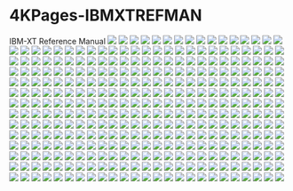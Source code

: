 # 4KPages-IBMXTREFMAN
IBM-XT Reference Manual
![](https://github.com/KilianKegel/4KPages-IBMXTREFMAN/blob/main/images/IBMXTREFMAN.jpg) 
![](https://github.com/KilianKegel/4KPages-IBMXTREFMAN/blob/main/images/IBMXTREFMAN_001.jpg) 
![](https://github.com/KilianKegel/4KPages-IBMXTREFMAN/blob/main/images/IBMXTREFMAN_002.jpg) 
![](https://github.com/KilianKegel/4KPages-IBMXTREFMAN/blob/main/images/IBMXTREFMAN_003.jpg) 
![](https://github.com/KilianKegel/4KPages-IBMXTREFMAN/blob/main/images/IBMXTREFMAN_004.jpg) 
![](https://github.com/KilianKegel/4KPages-IBMXTREFMAN/blob/main/images/IBMXTREFMAN_005.jpg) 
![](https://github.com/KilianKegel/4KPages-IBMXTREFMAN/blob/main/images/IBMXTREFMAN_006.jpg) 
![](https://github.com/KilianKegel/4KPages-IBMXTREFMAN/blob/main/images/IBMXTREFMAN_007.jpg) 
![](https://github.com/KilianKegel/4KPages-IBMXTREFMAN/blob/main/images/IBMXTREFMAN_008.jpg) 
![](https://github.com/KilianKegel/4KPages-IBMXTREFMAN/blob/main/images/IBMXTREFMAN_009.jpg) 
![](https://github.com/KilianKegel/4KPages-IBMXTREFMAN/blob/main/images/IBMXTREFMAN_010.jpg) 
![](https://github.com/KilianKegel/4KPages-IBMXTREFMAN/blob/main/images/IBMXTREFMAN_011.jpg) 
![](https://github.com/KilianKegel/4KPages-IBMXTREFMAN/blob/main/images/IBMXTREFMAN_012.jpg) 
![](https://github.com/KilianKegel/4KPages-IBMXTREFMAN/blob/main/images/IBMXTREFMAN_013.jpg) 
![](https://github.com/KilianKegel/4KPages-IBMXTREFMAN/blob/main/images/IBMXTREFMAN_014.jpg) 
![](https://github.com/KilianKegel/4KPages-IBMXTREFMAN/blob/main/images/IBMXTREFMAN_015.jpg) 
![](https://github.com/KilianKegel/4KPages-IBMXTREFMAN/blob/main/images/IBMXTREFMAN_016.jpg) 
![](https://github.com/KilianKegel/4KPages-IBMXTREFMAN/blob/main/images/IBMXTREFMAN_017.jpg) 
![](https://github.com/KilianKegel/4KPages-IBMXTREFMAN/blob/main/images/IBMXTREFMAN_018.jpg) 
![](https://github.com/KilianKegel/4KPages-IBMXTREFMAN/blob/main/images/IBMXTREFMAN_019.jpg) 
![](https://github.com/KilianKegel/4KPages-IBMXTREFMAN/blob/main/images/IBMXTREFMAN_020.jpg) 
![](https://github.com/KilianKegel/4KPages-IBMXTREFMAN/blob/main/images/IBMXTREFMAN_021.jpg) 
![](https://github.com/KilianKegel/4KPages-IBMXTREFMAN/blob/main/images/IBMXTREFMAN_022.jpg) 
![](https://github.com/KilianKegel/4KPages-IBMXTREFMAN/blob/main/images/IBMXTREFMAN_023.jpg) 
![](https://github.com/KilianKegel/4KPages-IBMXTREFMAN/blob/main/images/IBMXTREFMAN_024.jpg) 
![](https://github.com/KilianKegel/4KPages-IBMXTREFMAN/blob/main/images/IBMXTREFMAN_025.jpg) 
![](https://github.com/KilianKegel/4KPages-IBMXTREFMAN/blob/main/images/IBMXTREFMAN_026.jpg) 
![](https://github.com/KilianKegel/4KPages-IBMXTREFMAN/blob/main/images/IBMXTREFMAN_027.jpg) 
![](https://github.com/KilianKegel/4KPages-IBMXTREFMAN/blob/main/images/IBMXTREFMAN_028.jpg) 
![](https://github.com/KilianKegel/4KPages-IBMXTREFMAN/blob/main/images/IBMXTREFMAN_029.jpg) 
![](https://github.com/KilianKegel/4KPages-IBMXTREFMAN/blob/main/images/IBMXTREFMAN_030.jpg) 
![](https://github.com/KilianKegel/4KPages-IBMXTREFMAN/blob/main/images/IBMXTREFMAN_031.jpg) 
![](https://github.com/KilianKegel/4KPages-IBMXTREFMAN/blob/main/images/IBMXTREFMAN_032.jpg) 
![](https://github.com/KilianKegel/4KPages-IBMXTREFMAN/blob/main/images/IBMXTREFMAN_033.jpg) 
![](https://github.com/KilianKegel/4KPages-IBMXTREFMAN/blob/main/images/IBMXTREFMAN_034.jpg) 
![](https://github.com/KilianKegel/4KPages-IBMXTREFMAN/blob/main/images/IBMXTREFMAN_035.jpg) 
![](https://github.com/KilianKegel/4KPages-IBMXTREFMAN/blob/main/images/IBMXTREFMAN_036.jpg) 
![](https://github.com/KilianKegel/4KPages-IBMXTREFMAN/blob/main/images/IBMXTREFMAN_037.jpg) 
![](https://github.com/KilianKegel/4KPages-IBMXTREFMAN/blob/main/images/IBMXTREFMAN_038.jpg) 
![](https://github.com/KilianKegel/4KPages-IBMXTREFMAN/blob/main/images/IBMXTREFMAN_039.jpg) 
![](https://github.com/KilianKegel/4KPages-IBMXTREFMAN/blob/main/images/IBMXTREFMAN_040.jpg) 
![](https://github.com/KilianKegel/4KPages-IBMXTREFMAN/blob/main/images/IBMXTREFMAN_041.jpg) 
![](https://github.com/KilianKegel/4KPages-IBMXTREFMAN/blob/main/images/IBMXTREFMAN_042.jpg) 
![](https://github.com/KilianKegel/4KPages-IBMXTREFMAN/blob/main/images/IBMXTREFMAN_043.jpg) 
![](https://github.com/KilianKegel/4KPages-IBMXTREFMAN/blob/main/images/IBMXTREFMAN_044.jpg) 
![](https://github.com/KilianKegel/4KPages-IBMXTREFMAN/blob/main/images/IBMXTREFMAN_045.jpg) 
![](https://github.com/KilianKegel/4KPages-IBMXTREFMAN/blob/main/images/IBMXTREFMAN_046.jpg) 
![](https://github.com/KilianKegel/4KPages-IBMXTREFMAN/blob/main/images/IBMXTREFMAN_047.jpg) 
![](https://github.com/KilianKegel/4KPages-IBMXTREFMAN/blob/main/images/IBMXTREFMAN_048.jpg) 
![](https://github.com/KilianKegel/4KPages-IBMXTREFMAN/blob/main/images/IBMXTREFMAN_049.jpg) 
![](https://github.com/KilianKegel/4KPages-IBMXTREFMAN/blob/main/images/IBMXTREFMAN_050.jpg) 
![](https://github.com/KilianKegel/4KPages-IBMXTREFMAN/blob/main/images/IBMXTREFMAN_051.jpg) 
![](https://github.com/KilianKegel/4KPages-IBMXTREFMAN/blob/main/images/IBMXTREFMAN_052.jpg) 
![](https://github.com/KilianKegel/4KPages-IBMXTREFMAN/blob/main/images/IBMXTREFMAN_053.jpg) 
![](https://github.com/KilianKegel/4KPages-IBMXTREFMAN/blob/main/images/IBMXTREFMAN_054.jpg) 
![](https://github.com/KilianKegel/4KPages-IBMXTREFMAN/blob/main/images/IBMXTREFMAN_055.jpg) 
![](https://github.com/KilianKegel/4KPages-IBMXTREFMAN/blob/main/images/IBMXTREFMAN_056.jpg) 
![](https://github.com/KilianKegel/4KPages-IBMXTREFMAN/blob/main/images/IBMXTREFMAN_057.jpg) 
![](https://github.com/KilianKegel/4KPages-IBMXTREFMAN/blob/main/images/IBMXTREFMAN_058.jpg) 
![](https://github.com/KilianKegel/4KPages-IBMXTREFMAN/blob/main/images/IBMXTREFMAN_059.jpg) 
![](https://github.com/KilianKegel/4KPages-IBMXTREFMAN/blob/main/images/IBMXTREFMAN_060.jpg) 
![](https://github.com/KilianKegel/4KPages-IBMXTREFMAN/blob/main/images/IBMXTREFMAN_061.jpg) 
![](https://github.com/KilianKegel/4KPages-IBMXTREFMAN/blob/main/images/IBMXTREFMAN_062.jpg) 
![](https://github.com/KilianKegel/4KPages-IBMXTREFMAN/blob/main/images/IBMXTREFMAN_063.jpg) 
![](https://github.com/KilianKegel/4KPages-IBMXTREFMAN/blob/main/images/IBMXTREFMAN_064.jpg) 
![](https://github.com/KilianKegel/4KPages-IBMXTREFMAN/blob/main/images/IBMXTREFMAN_065.jpg) 
![](https://github.com/KilianKegel/4KPages-IBMXTREFMAN/blob/main/images/IBMXTREFMAN_066.jpg) 
![](https://github.com/KilianKegel/4KPages-IBMXTREFMAN/blob/main/images/IBMXTREFMAN_067.jpg) 
![](https://github.com/KilianKegel/4KPages-IBMXTREFMAN/blob/main/images/IBMXTREFMAN_068.jpg) 
![](https://github.com/KilianKegel/4KPages-IBMXTREFMAN/blob/main/images/IBMXTREFMAN_069.jpg) 
![](https://github.com/KilianKegel/4KPages-IBMXTREFMAN/blob/main/images/IBMXTREFMAN_070.jpg) 
![](https://github.com/KilianKegel/4KPages-IBMXTREFMAN/blob/main/images/IBMXTREFMAN_071.jpg) 
![](https://github.com/KilianKegel/4KPages-IBMXTREFMAN/blob/main/images/IBMXTREFMAN_072.jpg) 
![](https://github.com/KilianKegel/4KPages-IBMXTREFMAN/blob/main/images/IBMXTREFMAN_073.jpg) 
![](https://github.com/KilianKegel/4KPages-IBMXTREFMAN/blob/main/images/IBMXTREFMAN_074.jpg) 
![](https://github.com/KilianKegel/4KPages-IBMXTREFMAN/blob/main/images/IBMXTREFMAN_075.jpg) 
![](https://github.com/KilianKegel/4KPages-IBMXTREFMAN/blob/main/images/IBMXTREFMAN_076.jpg) 
![](https://github.com/KilianKegel/4KPages-IBMXTREFMAN/blob/main/images/IBMXTREFMAN_077.jpg) 
![](https://github.com/KilianKegel/4KPages-IBMXTREFMAN/blob/main/images/IBMXTREFMAN_078.jpg) 
![](https://github.com/KilianKegel/4KPages-IBMXTREFMAN/blob/main/images/IBMXTREFMAN_079.jpg) 
![](https://github.com/KilianKegel/4KPages-IBMXTREFMAN/blob/main/images/IBMXTREFMAN_080.jpg) 
![](https://github.com/KilianKegel/4KPages-IBMXTREFMAN/blob/main/images/IBMXTREFMAN_081.jpg) 
![](https://github.com/KilianKegel/4KPages-IBMXTREFMAN/blob/main/images/IBMXTREFMAN_082.jpg) 
![](https://github.com/KilianKegel/4KPages-IBMXTREFMAN/blob/main/images/IBMXTREFMAN_083.jpg) 
![](https://github.com/KilianKegel/4KPages-IBMXTREFMAN/blob/main/images/IBMXTREFMAN_084.jpg) 
![](https://github.com/KilianKegel/4KPages-IBMXTREFMAN/blob/main/images/IBMXTREFMAN_085.jpg) 
![](https://github.com/KilianKegel/4KPages-IBMXTREFMAN/blob/main/images/IBMXTREFMAN_086.jpg) 
![](https://github.com/KilianKegel/4KPages-IBMXTREFMAN/blob/main/images/IBMXTREFMAN_087.jpg) 
![](https://github.com/KilianKegel/4KPages-IBMXTREFMAN/blob/main/images/IBMXTREFMAN_088.jpg) 
![](https://github.com/KilianKegel/4KPages-IBMXTREFMAN/blob/main/images/IBMXTREFMAN_089.jpg) 
![](https://github.com/KilianKegel/4KPages-IBMXTREFMAN/blob/main/images/IBMXTREFMAN_090.jpg) 
![](https://github.com/KilianKegel/4KPages-IBMXTREFMAN/blob/main/images/IBMXTREFMAN_091.jpg) 
![](https://github.com/KilianKegel/4KPages-IBMXTREFMAN/blob/main/images/IBMXTREFMAN_092.jpg) 
![](https://github.com/KilianKegel/4KPages-IBMXTREFMAN/blob/main/images/IBMXTREFMAN_093.jpg) 
![](https://github.com/KilianKegel/4KPages-IBMXTREFMAN/blob/main/images/IBMXTREFMAN_094.jpg) 
![](https://github.com/KilianKegel/4KPages-IBMXTREFMAN/blob/main/images/IBMXTREFMAN_095.jpg) 
![](https://github.com/KilianKegel/4KPages-IBMXTREFMAN/blob/main/images/IBMXTREFMAN_096.jpg) 
![](https://github.com/KilianKegel/4KPages-IBMXTREFMAN/blob/main/images/IBMXTREFMAN_097.jpg) 
![](https://github.com/KilianKegel/4KPages-IBMXTREFMAN/blob/main/images/IBMXTREFMAN_098.jpg) 
![](https://github.com/KilianKegel/4KPages-IBMXTREFMAN/blob/main/images/IBMXTREFMAN_099.jpg) 
![](https://github.com/KilianKegel/4KPages-IBMXTREFMAN/blob/main/images/IBMXTREFMAN_100.jpg) 
![](https://github.com/KilianKegel/4KPages-IBMXTREFMAN/blob/main/images/IBMXTREFMAN_101.jpg) 
![](https://github.com/KilianKegel/4KPages-IBMXTREFMAN/blob/main/images/IBMXTREFMAN_102.jpg) 
![](https://github.com/KilianKegel/4KPages-IBMXTREFMAN/blob/main/images/IBMXTREFMAN_103.jpg) 
![](https://github.com/KilianKegel/4KPages-IBMXTREFMAN/blob/main/images/IBMXTREFMAN_104.jpg) 
![](https://github.com/KilianKegel/4KPages-IBMXTREFMAN/blob/main/images/IBMXTREFMAN_105.jpg) 
![](https://github.com/KilianKegel/4KPages-IBMXTREFMAN/blob/main/images/IBMXTREFMAN_106.jpg) 
![](https://github.com/KilianKegel/4KPages-IBMXTREFMAN/blob/main/images/IBMXTREFMAN_107.jpg) 
![](https://github.com/KilianKegel/4KPages-IBMXTREFMAN/blob/main/images/IBMXTREFMAN_108.jpg) 
![](https://github.com/KilianKegel/4KPages-IBMXTREFMAN/blob/main/images/IBMXTREFMAN_109.jpg) 
![](https://github.com/KilianKegel/4KPages-IBMXTREFMAN/blob/main/images/IBMXTREFMAN_110.jpg) 
![](https://github.com/KilianKegel/4KPages-IBMXTREFMAN/blob/main/images/IBMXTREFMAN_111.jpg) 
![](https://github.com/KilianKegel/4KPages-IBMXTREFMAN/blob/main/images/IBMXTREFMAN_112.jpg) 
![](https://github.com/KilianKegel/4KPages-IBMXTREFMAN/blob/main/images/IBMXTREFMAN_113.jpg) 
![](https://github.com/KilianKegel/4KPages-IBMXTREFMAN/blob/main/images/IBMXTREFMAN_114.jpg) 
![](https://github.com/KilianKegel/4KPages-IBMXTREFMAN/blob/main/images/IBMXTREFMAN_115.jpg) 
![](https://github.com/KilianKegel/4KPages-IBMXTREFMAN/blob/main/images/IBMXTREFMAN_116.jpg) 
![](https://github.com/KilianKegel/4KPages-IBMXTREFMAN/blob/main/images/IBMXTREFMAN_117.jpg) 
![](https://github.com/KilianKegel/4KPages-IBMXTREFMAN/blob/main/images/IBMXTREFMAN_118.jpg) 
![](https://github.com/KilianKegel/4KPages-IBMXTREFMAN/blob/main/images/IBMXTREFMAN_119.jpg) 
![](https://github.com/KilianKegel/4KPages-IBMXTREFMAN/blob/main/images/IBMXTREFMAN_120.jpg) 
![](https://github.com/KilianKegel/4KPages-IBMXTREFMAN/blob/main/images/IBMXTREFMAN_121.jpg) 
![](https://github.com/KilianKegel/4KPages-IBMXTREFMAN/blob/main/images/IBMXTREFMAN_122.jpg) 
![](https://github.com/KilianKegel/4KPages-IBMXTREFMAN/blob/main/images/IBMXTREFMAN_123.jpg) 
![](https://github.com/KilianKegel/4KPages-IBMXTREFMAN/blob/main/images/IBMXTREFMAN_124.jpg) 
![](https://github.com/KilianKegel/4KPages-IBMXTREFMAN/blob/main/images/IBMXTREFMAN_125.jpg) 
![](https://github.com/KilianKegel/4KPages-IBMXTREFMAN/blob/main/images/IBMXTREFMAN_126.jpg) 
![](https://github.com/KilianKegel/4KPages-IBMXTREFMAN/blob/main/images/IBMXTREFMAN_127.jpg) 
![](https://github.com/KilianKegel/4KPages-IBMXTREFMAN/blob/main/images/IBMXTREFMAN_128.jpg) 
![](https://github.com/KilianKegel/4KPages-IBMXTREFMAN/blob/main/images/IBMXTREFMAN_129.jpg) 
![](https://github.com/KilianKegel/4KPages-IBMXTREFMAN/blob/main/images/IBMXTREFMAN_130.jpg) 
![](https://github.com/KilianKegel/4KPages-IBMXTREFMAN/blob/main/images/IBMXTREFMAN_131.jpg) 
![](https://github.com/KilianKegel/4KPages-IBMXTREFMAN/blob/main/images/IBMXTREFMAN_132.jpg) 
![](https://github.com/KilianKegel/4KPages-IBMXTREFMAN/blob/main/images/IBMXTREFMAN_133.jpg) 
![](https://github.com/KilianKegel/4KPages-IBMXTREFMAN/blob/main/images/IBMXTREFMAN_134.jpg) 
![](https://github.com/KilianKegel/4KPages-IBMXTREFMAN/blob/main/images/IBMXTREFMAN_135.jpg) 
![](https://github.com/KilianKegel/4KPages-IBMXTREFMAN/blob/main/images/IBMXTREFMAN_136.jpg) 
![](https://github.com/KilianKegel/4KPages-IBMXTREFMAN/blob/main/images/IBMXTREFMAN_137.jpg) 
![](https://github.com/KilianKegel/4KPages-IBMXTREFMAN/blob/main/images/IBMXTREFMAN_138.jpg) 
![](https://github.com/KilianKegel/4KPages-IBMXTREFMAN/blob/main/images/IBMXTREFMAN_139.jpg) 
![](https://github.com/KilianKegel/4KPages-IBMXTREFMAN/blob/main/images/IBMXTREFMAN_140.jpg) 
![](https://github.com/KilianKegel/4KPages-IBMXTREFMAN/blob/main/images/IBMXTREFMAN_141.jpg) 
![](https://github.com/KilianKegel/4KPages-IBMXTREFMAN/blob/main/images/IBMXTREFMAN_142.jpg) 
![](https://github.com/KilianKegel/4KPages-IBMXTREFMAN/blob/main/images/IBMXTREFMAN_143.jpg) 
![](https://github.com/KilianKegel/4KPages-IBMXTREFMAN/blob/main/images/IBMXTREFMAN_144.jpg) 
![](https://github.com/KilianKegel/4KPages-IBMXTREFMAN/blob/main/images/IBMXTREFMAN_145.jpg) 
![](https://github.com/KilianKegel/4KPages-IBMXTREFMAN/blob/main/images/IBMXTREFMAN_146.jpg) 
![](https://github.com/KilianKegel/4KPages-IBMXTREFMAN/blob/main/images/IBMXTREFMAN_147.jpg) 
![](https://github.com/KilianKegel/4KPages-IBMXTREFMAN/blob/main/images/IBMXTREFMAN_148.jpg) 
![](https://github.com/KilianKegel/4KPages-IBMXTREFMAN/blob/main/images/IBMXTREFMAN_149.jpg) 
![](https://github.com/KilianKegel/4KPages-IBMXTREFMAN/blob/main/images/IBMXTREFMAN_150.jpg) 
![](https://github.com/KilianKegel/4KPages-IBMXTREFMAN/blob/main/images/IBMXTREFMAN_151.jpg) 
![](https://github.com/KilianKegel/4KPages-IBMXTREFMAN/blob/main/images/IBMXTREFMAN_152.jpg) 
![](https://github.com/KilianKegel/4KPages-IBMXTREFMAN/blob/main/images/IBMXTREFMAN_153.jpg) 
![](https://github.com/KilianKegel/4KPages-IBMXTREFMAN/blob/main/images/IBMXTREFMAN_154.jpg) 
![](https://github.com/KilianKegel/4KPages-IBMXTREFMAN/blob/main/images/IBMXTREFMAN_155.jpg) 
![](https://github.com/KilianKegel/4KPages-IBMXTREFMAN/blob/main/images/IBMXTREFMAN_156.jpg) 
![](https://github.com/KilianKegel/4KPages-IBMXTREFMAN/blob/main/images/IBMXTREFMAN_157.jpg) 
![](https://github.com/KilianKegel/4KPages-IBMXTREFMAN/blob/main/images/IBMXTREFMAN_158.jpg) 
![](https://github.com/KilianKegel/4KPages-IBMXTREFMAN/blob/main/images/IBMXTREFMAN_159.jpg) 
![](https://github.com/KilianKegel/4KPages-IBMXTREFMAN/blob/main/images/IBMXTREFMAN_160.jpg) 
![](https://github.com/KilianKegel/4KPages-IBMXTREFMAN/blob/main/images/IBMXTREFMAN_161.jpg) 
![](https://github.com/KilianKegel/4KPages-IBMXTREFMAN/blob/main/images/IBMXTREFMAN_162.jpg) 
![](https://github.com/KilianKegel/4KPages-IBMXTREFMAN/blob/main/images/IBMXTREFMAN_163.jpg) 
![](https://github.com/KilianKegel/4KPages-IBMXTREFMAN/blob/main/images/IBMXTREFMAN_164.jpg) 
![](https://github.com/KilianKegel/4KPages-IBMXTREFMAN/blob/main/images/IBMXTREFMAN_165.jpg) 
![](https://github.com/KilianKegel/4KPages-IBMXTREFMAN/blob/main/images/IBMXTREFMAN_166.jpg) 
![](https://github.com/KilianKegel/4KPages-IBMXTREFMAN/blob/main/images/IBMXTREFMAN_167.jpg) 
![](https://github.com/KilianKegel/4KPages-IBMXTREFMAN/blob/main/images/IBMXTREFMAN_168.jpg) 
![](https://github.com/KilianKegel/4KPages-IBMXTREFMAN/blob/main/images/IBMXTREFMAN_169.jpg) 
![](https://github.com/KilianKegel/4KPages-IBMXTREFMAN/blob/main/images/IBMXTREFMAN_170.jpg) 
![](https://github.com/KilianKegel/4KPages-IBMXTREFMAN/blob/main/images/IBMXTREFMAN_171.jpg) 
![](https://github.com/KilianKegel/4KPages-IBMXTREFMAN/blob/main/images/IBMXTREFMAN_172.jpg) 
![](https://github.com/KilianKegel/4KPages-IBMXTREFMAN/blob/main/images/IBMXTREFMAN_173.jpg) 
![](https://github.com/KilianKegel/4KPages-IBMXTREFMAN/blob/main/images/IBMXTREFMAN_174.jpg) 
![](https://github.com/KilianKegel/4KPages-IBMXTREFMAN/blob/main/images/IBMXTREFMAN_175.jpg) 
![](https://github.com/KilianKegel/4KPages-IBMXTREFMAN/blob/main/images/IBMXTREFMAN_176.jpg) 
![](https://github.com/KilianKegel/4KPages-IBMXTREFMAN/blob/main/images/IBMXTREFMAN_177.jpg) 
![](https://github.com/KilianKegel/4KPages-IBMXTREFMAN/blob/main/images/IBMXTREFMAN_178.jpg) 
![](https://github.com/KilianKegel/4KPages-IBMXTREFMAN/blob/main/images/IBMXTREFMAN_179.jpg) 
![](https://github.com/KilianKegel/4KPages-IBMXTREFMAN/blob/main/images/IBMXTREFMAN_180.jpg) 
![](https://github.com/KilianKegel/4KPages-IBMXTREFMAN/blob/main/images/IBMXTREFMAN_181.jpg) 
![](https://github.com/KilianKegel/4KPages-IBMXTREFMAN/blob/main/images/IBMXTREFMAN_182.jpg) 
![](https://github.com/KilianKegel/4KPages-IBMXTREFMAN/blob/main/images/IBMXTREFMAN_183.jpg) 
![](https://github.com/KilianKegel/4KPages-IBMXTREFMAN/blob/main/images/IBMXTREFMAN_184.jpg) 
![](https://github.com/KilianKegel/4KPages-IBMXTREFMAN/blob/main/images/IBMXTREFMAN_185.jpg) 
![](https://github.com/KilianKegel/4KPages-IBMXTREFMAN/blob/main/images/IBMXTREFMAN_186.jpg) 
![](https://github.com/KilianKegel/4KPages-IBMXTREFMAN/blob/main/images/IBMXTREFMAN_187.jpg) 
![](https://github.com/KilianKegel/4KPages-IBMXTREFMAN/blob/main/images/IBMXTREFMAN_188.jpg) 
![](https://github.com/KilianKegel/4KPages-IBMXTREFMAN/blob/main/images/IBMXTREFMAN_189.jpg) 
![](https://github.com/KilianKegel/4KPages-IBMXTREFMAN/blob/main/images/IBMXTREFMAN_190.jpg) 
![](https://github.com/KilianKegel/4KPages-IBMXTREFMAN/blob/main/images/IBMXTREFMAN_191.jpg) 
![](https://github.com/KilianKegel/4KPages-IBMXTREFMAN/blob/main/images/IBMXTREFMAN_192.jpg) 
![](https://github.com/KilianKegel/4KPages-IBMXTREFMAN/blob/main/images/IBMXTREFMAN_193.jpg) 
![](https://github.com/KilianKegel/4KPages-IBMXTREFMAN/blob/main/images/IBMXTREFMAN_194.jpg) 
![](https://github.com/KilianKegel/4KPages-IBMXTREFMAN/blob/main/images/IBMXTREFMAN_195.jpg) 
![](https://github.com/KilianKegel/4KPages-IBMXTREFMAN/blob/main/images/IBMXTREFMAN_196.jpg) 
![](https://github.com/KilianKegel/4KPages-IBMXTREFMAN/blob/main/images/IBMXTREFMAN_197.jpg) 
![](https://github.com/KilianKegel/4KPages-IBMXTREFMAN/blob/main/images/IBMXTREFMAN_198.jpg) 
![](https://github.com/KilianKegel/4KPages-IBMXTREFMAN/blob/main/images/IBMXTREFMAN_199.jpg) 
![](https://github.com/KilianKegel/4KPages-IBMXTREFMAN/blob/main/images/IBMXTREFMAN_200.jpg) 
![](https://github.com/KilianKegel/4KPages-IBMXTREFMAN/blob/main/images/IBMXTREFMAN_201.jpg) 
![](https://github.com/KilianKegel/4KPages-IBMXTREFMAN/blob/main/images/IBMXTREFMAN_202.jpg) 
![](https://github.com/KilianKegel/4KPages-IBMXTREFMAN/blob/main/images/IBMXTREFMAN_203.jpg) 
![](https://github.com/KilianKegel/4KPages-IBMXTREFMAN/blob/main/images/IBMXTREFMAN_204.jpg) 
![](https://github.com/KilianKegel/4KPages-IBMXTREFMAN/blob/main/images/IBMXTREFMAN_205.jpg) 
![](https://github.com/KilianKegel/4KPages-IBMXTREFMAN/blob/main/images/IBMXTREFMAN_206.jpg) 
![](https://github.com/KilianKegel/4KPages-IBMXTREFMAN/blob/main/images/IBMXTREFMAN_207.jpg) 
![](https://github.com/KilianKegel/4KPages-IBMXTREFMAN/blob/main/images/IBMXTREFMAN_208.jpg) 
![](https://github.com/KilianKegel/4KPages-IBMXTREFMAN/blob/main/images/IBMXTREFMAN_209.jpg) 
![](https://github.com/KilianKegel/4KPages-IBMXTREFMAN/blob/main/images/IBMXTREFMAN_210.jpg) 
![](https://github.com/KilianKegel/4KPages-IBMXTREFMAN/blob/main/images/IBMXTREFMAN_211.jpg) 
![](https://github.com/KilianKegel/4KPages-IBMXTREFMAN/blob/main/images/IBMXTREFMAN_212.jpg) 
![](https://github.com/KilianKegel/4KPages-IBMXTREFMAN/blob/main/images/IBMXTREFMAN_213.jpg) 
![](https://github.com/KilianKegel/4KPages-IBMXTREFMAN/blob/main/images/IBMXTREFMAN_214.jpg) 
![](https://github.com/KilianKegel/4KPages-IBMXTREFMAN/blob/main/images/IBMXTREFMAN_215.jpg) 
![](https://github.com/KilianKegel/4KPages-IBMXTREFMAN/blob/main/images/IBMXTREFMAN_216.jpg) 
![](https://github.com/KilianKegel/4KPages-IBMXTREFMAN/blob/main/images/IBMXTREFMAN_217.jpg) 
![](https://github.com/KilianKegel/4KPages-IBMXTREFMAN/blob/main/images/IBMXTREFMAN_218.jpg) 
![](https://github.com/KilianKegel/4KPages-IBMXTREFMAN/blob/main/images/IBMXTREFMAN_219.jpg) 
![](https://github.com/KilianKegel/4KPages-IBMXTREFMAN/blob/main/images/IBMXTREFMAN_220.jpg) 
![](https://github.com/KilianKegel/4KPages-IBMXTREFMAN/blob/main/images/IBMXTREFMAN_221.jpg) 
![](https://github.com/KilianKegel/4KPages-IBMXTREFMAN/blob/main/images/IBMXTREFMAN_222.jpg) 
![](https://github.com/KilianKegel/4KPages-IBMXTREFMAN/blob/main/images/IBMXTREFMAN_223.jpg) 
![](https://github.com/KilianKegel/4KPages-IBMXTREFMAN/blob/main/images/IBMXTREFMAN_224.jpg) 
![](https://github.com/KilianKegel/4KPages-IBMXTREFMAN/blob/main/images/IBMXTREFMAN_225.jpg) 
![](https://github.com/KilianKegel/4KPages-IBMXTREFMAN/blob/main/images/IBMXTREFMAN_226.jpg) 
![](https://github.com/KilianKegel/4KPages-IBMXTREFMAN/blob/main/images/IBMXTREFMAN_227.jpg) 
![](https://github.com/KilianKegel/4KPages-IBMXTREFMAN/blob/main/images/IBMXTREFMAN_228.jpg) 
![](https://github.com/KilianKegel/4KPages-IBMXTREFMAN/blob/main/images/IBMXTREFMAN_229.jpg) 
![](https://github.com/KilianKegel/4KPages-IBMXTREFMAN/blob/main/images/IBMXTREFMAN_230.jpg) 
![](https://github.com/KilianKegel/4KPages-IBMXTREFMAN/blob/main/images/IBMXTREFMAN_231.jpg) 
![](https://github.com/KilianKegel/4KPages-IBMXTREFMAN/blob/main/images/IBMXTREFMAN_232.jpg) 
![](https://github.com/KilianKegel/4KPages-IBMXTREFMAN/blob/main/images/IBMXTREFMAN_233.jpg) 
![](https://github.com/KilianKegel/4KPages-IBMXTREFMAN/blob/main/images/IBMXTREFMAN_234.jpg) 
![](https://github.com/KilianKegel/4KPages-IBMXTREFMAN/blob/main/images/IBMXTREFMAN_235.jpg) 
![](https://github.com/KilianKegel/4KPages-IBMXTREFMAN/blob/main/images/IBMXTREFMAN_236.jpg) 
![](https://github.com/KilianKegel/4KPages-IBMXTREFMAN/blob/main/images/IBMXTREFMAN_237.jpg) 
![](https://github.com/KilianKegel/4KPages-IBMXTREFMAN/blob/main/images/IBMXTREFMAN_238.jpg) 
![](https://github.com/KilianKegel/4KPages-IBMXTREFMAN/blob/main/images/IBMXTREFMAN_239.jpg) 
![](https://github.com/KilianKegel/4KPages-IBMXTREFMAN/blob/main/images/IBMXTREFMAN_240.jpg) 
![](https://github.com/KilianKegel/4KPages-IBMXTREFMAN/blob/main/images/IBMXTREFMAN_241.jpg) 
![](https://github.com/KilianKegel/4KPages-IBMXTREFMAN/blob/main/images/IBMXTREFMAN_242.jpg) 
![](https://github.com/KilianKegel/4KPages-IBMXTREFMAN/blob/main/images/IBMXTREFMAN_243.jpg) 
![](https://github.com/KilianKegel/4KPages-IBMXTREFMAN/blob/main/images/IBMXTREFMAN_244.jpg) 
![](https://github.com/KilianKegel/4KPages-IBMXTREFMAN/blob/main/images/IBMXTREFMAN_245.jpg) 
![](https://github.com/KilianKegel/4KPages-IBMXTREFMAN/blob/main/images/IBMXTREFMAN_246.jpg) 
![](https://github.com/KilianKegel/4KPages-IBMXTREFMAN/blob/main/images/IBMXTREFMAN_247.jpg) 
![](https://github.com/KilianKegel/4KPages-IBMXTREFMAN/blob/main/images/IBMXTREFMAN_248.jpg) 
![](https://github.com/KilianKegel/4KPages-IBMXTREFMAN/blob/main/images/IBMXTREFMAN_249.jpg) 
![](https://github.com/KilianKegel/4KPages-IBMXTREFMAN/blob/main/images/IBMXTREFMAN_250.jpg) 
![](https://github.com/KilianKegel/4KPages-IBMXTREFMAN/blob/main/images/IBMXTREFMAN_251.jpg) 
![](https://github.com/KilianKegel/4KPages-IBMXTREFMAN/blob/main/images/IBMXTREFMAN_252.jpg) 
![](https://github.com/KilianKegel/4KPages-IBMXTREFMAN/blob/main/images/IBMXTREFMAN_253.jpg) 
![](https://github.com/KilianKegel/4KPages-IBMXTREFMAN/blob/main/images/IBMXTREFMAN_254.jpg) 
![](https://github.com/KilianKegel/4KPages-IBMXTREFMAN/blob/main/images/IBMXTREFMAN_255.jpg) 
![](https://github.com/KilianKegel/4KPages-IBMXTREFMAN/blob/main/images/IBMXTREFMAN_256.jpg) 
![](https://github.com/KilianKegel/4KPages-IBMXTREFMAN/blob/main/images/IBMXTREFMAN_257.jpg) 
![](https://github.com/KilianKegel/4KPages-IBMXTREFMAN/blob/main/images/IBMXTREFMAN_258.jpg) 
![](https://github.com/KilianKegel/4KPages-IBMXTREFMAN/blob/main/images/IBMXTREFMAN_259.jpg) 
![](https://github.com/KilianKegel/4KPages-IBMXTREFMAN/blob/main/images/IBMXTREFMAN_260.jpg) 
![](https://github.com/KilianKegel/4KPages-IBMXTREFMAN/blob/main/images/IBMXTREFMAN_261.jpg) 
![](https://github.com/KilianKegel/4KPages-IBMXTREFMAN/blob/main/images/IBMXTREFMAN_262.jpg) 
![](https://github.com/KilianKegel/4KPages-IBMXTREFMAN/blob/main/images/IBMXTREFMAN_263.jpg) 
![](https://github.com/KilianKegel/4KPages-IBMXTREFMAN/blob/main/images/IBMXTREFMAN_264.jpg) 
![](https://github.com/KilianKegel/4KPages-IBMXTREFMAN/blob/main/images/IBMXTREFMAN_265.jpg) 
![](https://github.com/KilianKegel/4KPages-IBMXTREFMAN/blob/main/images/IBMXTREFMAN_266.jpg) 
![](https://github.com/KilianKegel/4KPages-IBMXTREFMAN/blob/main/images/IBMXTREFMAN_267.jpg) 
![](https://github.com/KilianKegel/4KPages-IBMXTREFMAN/blob/main/images/IBMXTREFMAN_268.jpg) 
![](https://github.com/KilianKegel/4KPages-IBMXTREFMAN/blob/main/images/IBMXTREFMAN_269.jpg) 
![](https://github.com/KilianKegel/4KPages-IBMXTREFMAN/blob/main/images/IBMXTREFMAN_270.jpg) 
![](https://github.com/KilianKegel/4KPages-IBMXTREFMAN/blob/main/images/IBMXTREFMAN_271.jpg) 
![](https://github.com/KilianKegel/4KPages-IBMXTREFMAN/blob/main/images/IBMXTREFMAN_272.jpg) 
![](https://github.com/KilianKegel/4KPages-IBMXTREFMAN/blob/main/images/IBMXTREFMAN_273.jpg) 
![](https://github.com/KilianKegel/4KPages-IBMXTREFMAN/blob/main/images/IBMXTREFMAN_274.jpg) 
![](https://github.com/KilianKegel/4KPages-IBMXTREFMAN/blob/main/images/IBMXTREFMAN_275.jpg) 
![](https://github.com/KilianKegel/4KPages-IBMXTREFMAN/blob/main/images/IBMXTREFMAN_276.jpg) 
![](https://github.com/KilianKegel/4KPages-IBMXTREFMAN/blob/main/images/IBMXTREFMAN_277.jpg) 
![](https://github.com/KilianKegel/4KPages-IBMXTREFMAN/blob/main/images/IBMXTREFMAN_278.jpg) 
![](https://github.com/KilianKegel/4KPages-IBMXTREFMAN/blob/main/images/IBMXTREFMAN_279.jpg) 
![](https://github.com/KilianKegel/4KPages-IBMXTREFMAN/blob/main/images/IBMXTREFMAN_280.jpg) 
![](https://github.com/KilianKegel/4KPages-IBMXTREFMAN/blob/main/images/IBMXTREFMAN_281.jpg) 
![](https://github.com/KilianKegel/4KPages-IBMXTREFMAN/blob/main/images/IBMXTREFMAN_282.jpg) 
![](https://github.com/KilianKegel/4KPages-IBMXTREFMAN/blob/main/images/IBMXTREFMAN_283.jpg) 
![](https://github.com/KilianKegel/4KPages-IBMXTREFMAN/blob/main/images/IBMXTREFMAN_284.jpg) 
![](https://github.com/KilianKegel/4KPages-IBMXTREFMAN/blob/main/images/IBMXTREFMAN_285.jpg) 
![](https://github.com/KilianKegel/4KPages-IBMXTREFMAN/blob/main/images/IBMXTREFMAN_286.jpg) 
![](https://github.com/KilianKegel/4KPages-IBMXTREFMAN/blob/main/images/IBMXTREFMAN_287.jpg) 
![](https://github.com/KilianKegel/4KPages-IBMXTREFMAN/blob/main/images/IBMXTREFMAN_288.jpg) 
![](https://github.com/KilianKegel/4KPages-IBMXTREFMAN/blob/main/images/IBMXTREFMAN_289.jpg) 
![](https://github.com/KilianKegel/4KPages-IBMXTREFMAN/blob/main/images/IBMXTREFMAN_290.jpg) 
![](https://github.com/KilianKegel/4KPages-IBMXTREFMAN/blob/main/images/IBMXTREFMAN_291.jpg) 
![](https://github.com/KilianKegel/4KPages-IBMXTREFMAN/blob/main/images/IBMXTREFMAN_292.jpg) 
![](https://github.com/KilianKegel/4KPages-IBMXTREFMAN/blob/main/images/IBMXTREFMAN_293.jpg) 
![](https://github.com/KilianKegel/4KPages-IBMXTREFMAN/blob/main/images/IBMXTREFMAN_294.jpg) 
![](https://github.com/KilianKegel/4KPages-IBMXTREFMAN/blob/main/images/IBMXTREFMAN_295.jpg) 
![](https://github.com/KilianKegel/4KPages-IBMXTREFMAN/blob/main/images/IBMXTREFMAN_296.jpg) 
![](https://github.com/KilianKegel/4KPages-IBMXTREFMAN/blob/main/images/IBMXTREFMAN_297.jpg) 
![](https://github.com/KilianKegel/4KPages-IBMXTREFMAN/blob/main/images/IBMXTREFMAN_298.jpg) 
![](https://github.com/KilianKegel/4KPages-IBMXTREFMAN/blob/main/images/IBMXTREFMAN_299.jpg) 
![](https://github.com/KilianKegel/4KPages-IBMXTREFMAN/blob/main/images/IBMXTREFMAN_300.jpg) 
![](https://github.com/KilianKegel/4KPages-IBMXTREFMAN/blob/main/images/IBMXTREFMAN_301.jpg) 
![](https://github.com/KilianKegel/4KPages-IBMXTREFMAN/blob/main/images/IBMXTREFMAN_302.jpg) 
![](https://github.com/KilianKegel/4KPages-IBMXTREFMAN/blob/main/images/IBMXTREFMAN_303.jpg) 
![](https://github.com/KilianKegel/4KPages-IBMXTREFMAN/blob/main/images/IBMXTREFMAN_304.jpg) 
![](https://github.com/KilianKegel/4KPages-IBMXTREFMAN/blob/main/images/IBMXTREFMAN_305.jpg) 
![](https://github.com/KilianKegel/4KPages-IBMXTREFMAN/blob/main/images/IBMXTREFMAN_306.jpg) 
![](https://github.com/KilianKegel/4KPages-IBMXTREFMAN/blob/main/images/IBMXTREFMAN_307.jpg) 
![](https://github.com/KilianKegel/4KPages-IBMXTREFMAN/blob/main/images/IBMXTREFMAN_308.jpg) 
![](https://github.com/KilianKegel/4KPages-IBMXTREFMAN/blob/main/images/IBMXTREFMAN_309.jpg) 
![](https://github.com/KilianKegel/4KPages-IBMXTREFMAN/blob/main/images/IBMXTREFMAN_310.jpg) 
![](https://github.com/KilianKegel/4KPages-IBMXTREFMAN/blob/main/images/IBMXTREFMAN_311.jpg) 
![](https://github.com/KilianKegel/4KPages-IBMXTREFMAN/blob/main/images/IBMXTREFMAN_312.jpg) 
![](https://github.com/KilianKegel/4KPages-IBMXTREFMAN/blob/main/images/IBMXTREFMAN_313.jpg) 
![](https://github.com/KilianKegel/4KPages-IBMXTREFMAN/blob/main/images/IBMXTREFMAN_314.jpg) 
![](https://github.com/KilianKegel/4KPages-IBMXTREFMAN/blob/main/images/IBMXTREFMAN_315.jpg) 
![](https://github.com/KilianKegel/4KPages-IBMXTREFMAN/blob/main/images/IBMXTREFMAN_316.jpg) 
![](https://github.com/KilianKegel/4KPages-IBMXTREFMAN/blob/main/images/IBMXTREFMAN_317.jpg) 
![](https://github.com/KilianKegel/4KPages-IBMXTREFMAN/blob/main/images/IBMXTREFMAN_318.jpg) 
![](https://github.com/KilianKegel/4KPages-IBMXTREFMAN/blob/main/images/IBMXTREFMAN_319.jpg) 
![](https://github.com/KilianKegel/4KPages-IBMXTREFMAN/blob/main/images/IBMXTREFMAN_320.jpg) 
![](https://github.com/KilianKegel/4KPages-IBMXTREFMAN/blob/main/images/IBMXTREFMAN_321.jpg) 
![](https://github.com/KilianKegel/4KPages-IBMXTREFMAN/blob/main/images/IBMXTREFMAN_322.jpg) 
![](https://github.com/KilianKegel/4KPages-IBMXTREFMAN/blob/main/images/IBMXTREFMAN_323.jpg) 
![](https://github.com/KilianKegel/4KPages-IBMXTREFMAN/blob/main/images/IBMXTREFMAN_324.jpg) 
![](https://github.com/KilianKegel/4KPages-IBMXTREFMAN/blob/main/images/IBMXTREFMAN_325.jpg) 
![](https://github.com/KilianKegel/4KPages-IBMXTREFMAN/blob/main/images/IBMXTREFMAN_326.jpg) 
![](https://github.com/KilianKegel/4KPages-IBMXTREFMAN/blob/main/images/IBMXTREFMAN_327.jpg) 
![](https://github.com/KilianKegel/4KPages-IBMXTREFMAN/blob/main/images/IBMXTREFMAN_328.jpg) 
![](https://github.com/KilianKegel/4KPages-IBMXTREFMAN/blob/main/images/IBMXTREFMAN_329.jpg) 
![](https://github.com/KilianKegel/4KPages-IBMXTREFMAN/blob/main/images/IBMXTREFMAN_330.jpg) 
![](https://github.com/KilianKegel/4KPages-IBMXTREFMAN/blob/main/images/IBMXTREFMAN_331.jpg) 
![](https://github.com/KilianKegel/4KPages-IBMXTREFMAN/blob/main/images/IBMXTREFMAN_332.jpg) 
![](https://github.com/KilianKegel/4KPages-IBMXTREFMAN/blob/main/images/IBMXTREFMAN_333.jpg) 
![](https://github.com/KilianKegel/4KPages-IBMXTREFMAN/blob/main/images/IBMXTREFMAN_334.jpg) 
![](https://github.com/KilianKegel/4KPages-IBMXTREFMAN/blob/main/images/IBMXTREFMAN_335.jpg) 
![](https://github.com/KilianKegel/4KPages-IBMXTREFMAN/blob/main/images/IBMXTREFMAN_336.jpg) 
![](https://github.com/KilianKegel/4KPages-IBMXTREFMAN/blob/main/images/IBMXTREFMAN_337.jpg) 
![](https://github.com/KilianKegel/4KPages-IBMXTREFMAN/blob/main/images/IBMXTREFMAN_338.jpg) 
![](https://github.com/KilianKegel/4KPages-IBMXTREFMAN/blob/main/images/IBMXTREFMAN_339.jpg) 
![](https://github.com/KilianKegel/4KPages-IBMXTREFMAN/blob/main/images/IBMXTREFMAN_340.jpg) 
